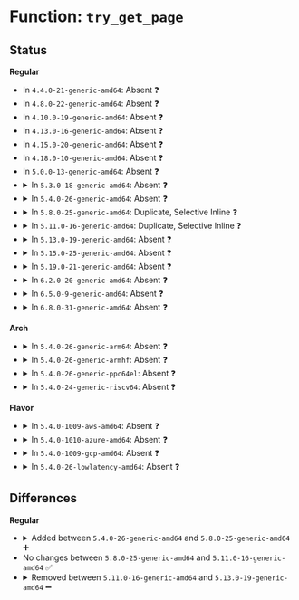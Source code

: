 # Function: <code>try_get_page</code>

## Status
<b>Regular</b>
<ul>
<li>
In <code>4.4.0-21-generic-amd64</code>: Absent ❓
</li>
<li>
In <code>4.8.0-22-generic-amd64</code>: Absent ❓
</li>
<li>
In <code>4.10.0-19-generic-amd64</code>: Absent ❓
</li>
<li>
In <code>4.13.0-16-generic-amd64</code>: Absent ❓
</li>
<li>
In <code>4.15.0-20-generic-amd64</code>: Absent ❓
</li>
<li>
In <code>4.18.0-10-generic-amd64</code>: Absent ❓
</li>
<li>
In <code>5.0.0-13-generic-amd64</code>: Absent ❓
</li>
<li>
<details>
<summary>In <code>5.3.0-18-generic-amd64</code>: Absent ❓</summary>

```json
{
  "name": "try_get_page",
  "collision_type": "Static Duplication",
  "inline_type": "Full",
  "funcs": [
    {
      "addr": 18446744071581256990,
      "name": "try_get_page",
      "external": false,
      "loc": "include/linux/mm.h:1014",
      "file": "mm/gup.c",
      "inline": "declared, inlined",
      "caller_inline": [
        "mm/gup.c:__get_user_pages",
        "mm/gup.c:follow_page_pte"
      ],
      "caller_func": []
    },
    {
      "addr": 18446744071581815832,
      "name": "try_get_page",
      "external": false,
      "loc": "include/linux/mm.h:1014",
      "file": "fs/pipe.c",
      "inline": "declared, inlined",
      "caller_inline": [
        "fs/pipe.c:generic_pipe_buf_get"
      ],
      "caller_func": []
    }
  ],
  "symbols": []
}
```
</details>
</li>
<li>
<details>
<summary>In <code>5.4.0-26-generic-amd64</code>: Absent ❓</summary>

```json
{
  "name": "try_get_page",
  "collision_type": "Static Duplication",
  "inline_type": "Full",
  "funcs": [
    {
      "addr": 18446744071581315662,
      "name": "try_get_page",
      "external": false,
      "loc": "include/linux/mm.h:1027",
      "file": "mm/gup.c",
      "inline": "declared, inlined",
      "caller_inline": [
        "mm/gup.c:__get_user_pages",
        "mm/gup.c:follow_page_pte"
      ],
      "caller_func": []
    },
    {
      "addr": 18446744071581888392,
      "name": "try_get_page",
      "external": false,
      "loc": "include/linux/mm.h:1027",
      "file": "fs/pipe.c",
      "inline": "declared, inlined",
      "caller_inline": [
        "fs/pipe.c:generic_pipe_buf_get"
      ],
      "caller_func": []
    }
  ],
  "symbols": []
}
```
</details>
</li>
<li>
<details>
<summary>In <code>5.8.0-25-generic-amd64</code>: Duplicate, Selective Inline ❓</summary>

```c
bool try_get_page(struct page * page)
```

```json
{
  "name": "try_get_page",
  "collision_type": "Static Duplication",
  "inline_type": "Selective",
  "funcs": [
    {
      "addr": 18446744071581496928,
      "name": "try_get_page",
      "external": false,
      "loc": "include/linux/mm.h:1143",
      "file": "mm/gup.c",
      "inline": "declared, inlined",
      "caller_inline": [],
      "caller_func": []
    },
    {
      "addr": 18446744071582115832,
      "name": "try_get_page",
      "external": false,
      "loc": "include/linux/mm.h:1143",
      "file": "fs/pipe.c",
      "inline": "declared, inlined",
      "caller_inline": [
        "fs/pipe.c:generic_pipe_buf_get"
      ],
      "caller_func": []
    }
  ],
  "symbols": [
    {
      "addr": 18446744071581496928,
      "name": "try_get_page",
      "section": ".text",
      "bind": "STB_LOCAL",
      "size": 36
    }
  ]
}
```
</details>
</li>
<li>
<details>
<summary>In <code>5.11.0-16-generic-amd64</code>: Duplicate, Selective Inline ❓</summary>

```c
bool try_get_page(struct page * page)
```

```json
{
  "name": "try_get_page",
  "collision_type": "Static Duplication",
  "inline_type": "Selective",
  "funcs": [
    {
      "addr": 18446744071581537440,
      "name": "try_get_page",
      "external": false,
      "loc": "include/linux/mm.h:1185",
      "file": "mm/gup.c",
      "inline": "declared, inlined",
      "caller_inline": [],
      "caller_func": []
    },
    {
      "addr": 18446744071582162264,
      "name": "try_get_page",
      "external": false,
      "loc": "include/linux/mm.h:1185",
      "file": "fs/pipe.c",
      "inline": "declared, inlined",
      "caller_inline": [
        "fs/pipe.c:generic_pipe_buf_get"
      ],
      "caller_func": []
    }
  ],
  "symbols": [
    {
      "addr": 18446744071581537440,
      "name": "try_get_page",
      "section": ".text",
      "bind": "STB_LOCAL",
      "size": 36
    }
  ]
}
```
</details>
</li>
<li>
<details>
<summary>In <code>5.13.0-19-generic-amd64</code>: Absent ❓</summary>

```json
{
  "name": "try_get_page",
  "collision_type": "Static Duplication",
  "inline_type": "Full",
  "funcs": [
    {
      "addr": 18446744071581563628,
      "name": "try_get_page",
      "external": false,
      "loc": "include/linux/mm.h:1218",
      "file": "mm/gup.c",
      "inline": "declared, inlined",
      "caller_inline": [],
      "caller_func": []
    },
    {
      "addr": 18446744071582186776,
      "name": "try_get_page",
      "external": false,
      "loc": "include/linux/mm.h:1218",
      "file": "fs/pipe.c",
      "inline": "declared, inlined",
      "caller_inline": [
        "fs/pipe.c:generic_pipe_buf_get"
      ],
      "caller_func": []
    }
  ],
  "symbols": []
}
```
</details>
</li>
<li>
<details>
<summary>In <code>5.15.0-25-generic-amd64</code>: Absent ❓</summary>

```json
{
  "name": "try_get_page",
  "collision_type": "Static Duplication",
  "inline_type": "Full",
  "funcs": [
    {
      "addr": 18446744071581828396,
      "name": "try_get_page",
      "external": false,
      "loc": "include/linux/mm.h:1222",
      "file": "mm/gup.c",
      "inline": "declared, inlined",
      "caller_inline": [],
      "caller_func": []
    },
    {
      "addr": 18446744071582504152,
      "name": "try_get_page",
      "external": false,
      "loc": "include/linux/mm.h:1222",
      "file": "fs/pipe.c",
      "inline": "declared, inlined",
      "caller_inline": [
        "fs/pipe.c:generic_pipe_buf_get"
      ],
      "caller_func": []
    }
  ],
  "symbols": []
}
```
</details>
</li>
<li>
<details>
<summary>In <code>5.19.0-21-generic-amd64</code>: Absent ❓</summary>

```json
{
  "name": "try_get_page",
  "collision_type": "Unique Static",
  "inline_type": "Full",
  "funcs": [
    {
      "addr": 18446744071583031976,
      "name": "try_get_page",
      "external": false,
      "loc": "include/linux/mm.h:1179",
      "file": "fs/pipe.c",
      "inline": "declared, inlined",
      "caller_inline": [
        "fs/pipe.c:generic_pipe_buf_get"
      ],
      "caller_func": []
    }
  ],
  "symbols": []
}
```
</details>
</li>
<li>
<details>
<summary>In <code>6.2.0-20-generic-amd64</code>: Absent ❓</summary>

```json
{
  "name": "try_get_page",
  "collision_type": "Unique Static",
  "inline_type": "Full",
  "funcs": [
    {
      "addr": 18446744071583596296,
      "name": "try_get_page",
      "external": false,
      "loc": "include/linux/mm.h:1231",
      "file": "fs/pipe.c",
      "inline": "declared, inlined",
      "caller_inline": [
        "fs/pipe.c:generic_pipe_buf_get"
      ],
      "caller_func": []
    }
  ],
  "symbols": []
}
```
</details>
</li>
<li>
<details>
<summary>In <code>6.5.0-9-generic-amd64</code>: Absent ❓</summary>

```json
{
  "name": "try_get_page",
  "collision_type": "Unique Static",
  "inline_type": "Full",
  "funcs": [
    {
      "addr": 18446744071583813096,
      "name": "try_get_page",
      "external": false,
      "loc": "include/linux/mm.h:1415",
      "file": "fs/pipe.c",
      "inline": "declared, inlined",
      "caller_inline": [
        "fs/pipe.c:generic_pipe_buf_get"
      ],
      "caller_func": []
    }
  ],
  "symbols": []
}
```
</details>
</li>
<li>
<details>
<summary>In <code>6.8.0-31-generic-amd64</code>: Absent ❓</summary>

```json
{
  "name": "try_get_page",
  "collision_type": "Unique Static",
  "inline_type": "Full",
  "funcs": [
    {
      "addr": 18446744071584019096,
      "name": "try_get_page",
      "external": false,
      "loc": "include/linux/mm.h:1469",
      "file": "fs/pipe.c",
      "inline": "declared, inlined",
      "caller_inline": [
        "fs/pipe.c:generic_pipe_buf_get"
      ],
      "caller_func": []
    }
  ],
  "symbols": []
}
```
</details>
</li>
</ul>
<b>Arch</b>
<ul>
<li>
<details>
<summary>In <code>5.4.0-26-generic-arm64</code>: Absent ❓</summary>

```json
{
  "name": "try_get_page",
  "collision_type": "Static Duplication",
  "inline_type": "Full",
  "funcs": [
    {
      "addr": 18446603336492720384,
      "name": "try_get_page",
      "external": false,
      "loc": "include/linux/mm.h:1027",
      "file": "mm/gup.c",
      "inline": "declared, inlined",
      "caller_inline": [
        "mm/gup.c:follow_pmd_mask",
        "mm/gup.c:follow_page_pte"
      ],
      "caller_func": []
    },
    {
      "addr": 18446603336493366564,
      "name": "try_get_page",
      "external": false,
      "loc": "include/linux/mm.h:1027",
      "file": "fs/pipe.c",
      "inline": "declared, inlined",
      "caller_inline": [
        "fs/pipe.c:generic_pipe_buf_get"
      ],
      "caller_func": []
    }
  ],
  "symbols": []
}
```
</details>
</li>
<li>
<details>
<summary>In <code>5.4.0-26-generic-armhf</code>: Absent ❓</summary>

```json
{
  "name": "try_get_page",
  "collision_type": "Static Duplication",
  "inline_type": "Full",
  "funcs": [
    {
      "addr": 3226552928,
      "name": "try_get_page",
      "external": false,
      "loc": "include/linux/mm.h:1027",
      "file": "mm/gup.c",
      "inline": "declared, inlined",
      "caller_inline": [
        "mm/gup.c:__get_user_pages"
      ],
      "caller_func": []
    },
    {
      "addr": 3226953380,
      "name": "try_get_page",
      "external": false,
      "loc": "include/linux/mm.h:1027",
      "file": "fs/pipe.c",
      "inline": "declared, inlined",
      "caller_inline": [
        "fs/pipe.c:generic_pipe_buf_get"
      ],
      "caller_func": []
    }
  ],
  "symbols": []
}
```
</details>
</li>
<li>
<details>
<summary>In <code>5.4.0-26-generic-ppc64el</code>: Absent ❓</summary>

```json
{
  "name": "try_get_page",
  "collision_type": "Static Duplication",
  "inline_type": "Full",
  "funcs": [
    {
      "addr": 13835058055286063256,
      "name": "try_get_page",
      "external": false,
      "loc": "include/linux/mm.h:1027",
      "file": "mm/gup.c",
      "inline": "declared, inlined",
      "caller_inline": [
        "mm/gup.c:follow_pmd_mask",
        "mm/gup.c:follow_page_pte"
      ],
      "caller_func": []
    },
    {
      "addr": 13835058055286911724,
      "name": "try_get_page",
      "external": false,
      "loc": "include/linux/mm.h:1027",
      "file": "fs/pipe.c",
      "inline": "declared, inlined",
      "caller_inline": [
        "fs/pipe.c:generic_pipe_buf_get"
      ],
      "caller_func": []
    }
  ],
  "symbols": []
}
```
</details>
</li>
<li>
<details>
<summary>In <code>5.4.0-24-generic-riscv64</code>: Absent ❓</summary>

```json
{
  "name": "try_get_page",
  "collision_type": "Static Duplication",
  "inline_type": "Full",
  "funcs": [
    {
      "addr": 18446743936272713862,
      "name": "try_get_page",
      "external": false,
      "loc": "include/linux/mm.h:1027",
      "file": "mm/gup.c",
      "inline": "declared, inlined",
      "caller_inline": [],
      "caller_func": []
    },
    {
      "addr": 18446743936273085810,
      "name": "try_get_page",
      "external": false,
      "loc": "include/linux/mm.h:1027",
      "file": "fs/pipe.c",
      "inline": "declared, inlined",
      "caller_inline": [
        "fs/pipe.c:generic_pipe_buf_get"
      ],
      "caller_func": []
    }
  ],
  "symbols": []
}
```
</details>
</li>
</ul>
<b>Flavor</b>
<ul>
<li>
<details>
<summary>In <code>5.4.0-1009-aws-amd64</code>: Absent ❓</summary>

```json
{
  "name": "try_get_page",
  "collision_type": "Static Duplication",
  "inline_type": "Full",
  "funcs": [
    {
      "addr": 18446744071581284510,
      "name": "try_get_page",
      "external": false,
      "loc": "include/linux/mm.h:1027",
      "file": "mm/gup.c",
      "inline": "declared, inlined",
      "caller_inline": [
        "mm/gup.c:__get_user_pages",
        "mm/gup.c:follow_page_pte"
      ],
      "caller_func": []
    },
    {
      "addr": 18446744071581857128,
      "name": "try_get_page",
      "external": false,
      "loc": "include/linux/mm.h:1027",
      "file": "fs/pipe.c",
      "inline": "declared, inlined",
      "caller_inline": [
        "fs/pipe.c:generic_pipe_buf_get"
      ],
      "caller_func": []
    }
  ],
  "symbols": []
}
```
</details>
</li>
<li>
<details>
<summary>In <code>5.4.0-1010-azure-amd64</code>: Absent ❓</summary>

```json
{
  "name": "try_get_page",
  "collision_type": "Static Duplication",
  "inline_type": "Full",
  "funcs": [
    {
      "addr": 18446744071581230373,
      "name": "try_get_page",
      "external": false,
      "loc": "include/linux/mm.h:1027",
      "file": "mm/gup.c",
      "inline": "declared, inlined",
      "caller_inline": [
        "mm/gup.c:__get_user_pages",
        "mm/gup.c:follow_pmd_mask",
        "mm/gup.c:follow_page_pte"
      ],
      "caller_func": []
    },
    {
      "addr": 18446744071581794728,
      "name": "try_get_page",
      "external": false,
      "loc": "include/linux/mm.h:1027",
      "file": "fs/pipe.c",
      "inline": "declared, inlined",
      "caller_inline": [
        "fs/pipe.c:generic_pipe_buf_get"
      ],
      "caller_func": []
    }
  ],
  "symbols": []
}
```
</details>
</li>
<li>
<details>
<summary>In <code>5.4.0-1009-gcp-amd64</code>: Absent ❓</summary>

```json
{
  "name": "try_get_page",
  "collision_type": "Static Duplication",
  "inline_type": "Full",
  "funcs": [
    {
      "addr": 18446744071581275710,
      "name": "try_get_page",
      "external": false,
      "loc": "include/linux/mm.h:1027",
      "file": "mm/gup.c",
      "inline": "declared, inlined",
      "caller_inline": [
        "mm/gup.c:__get_user_pages",
        "mm/gup.c:follow_page_pte"
      ],
      "caller_func": []
    },
    {
      "addr": 18446744071581848440,
      "name": "try_get_page",
      "external": false,
      "loc": "include/linux/mm.h:1027",
      "file": "fs/pipe.c",
      "inline": "declared, inlined",
      "caller_inline": [
        "fs/pipe.c:generic_pipe_buf_get"
      ],
      "caller_func": []
    }
  ],
  "symbols": []
}
```
</details>
</li>
<li>
<details>
<summary>In <code>5.4.0-26-lowlatency-amd64</code>: Absent ❓</summary>

```json
{
  "name": "try_get_page",
  "collision_type": "Static Duplication",
  "inline_type": "Full",
  "funcs": [
    {
      "addr": 18446744071581339607,
      "name": "try_get_page",
      "external": false,
      "loc": "include/linux/mm.h:1027",
      "file": "mm/gup.c",
      "inline": "declared, inlined",
      "caller_inline": [
        "mm/gup.c:__get_user_pages",
        "mm/gup.c:follow_page_pte"
      ],
      "caller_func": []
    },
    {
      "addr": 18446744071581917960,
      "name": "try_get_page",
      "external": false,
      "loc": "include/linux/mm.h:1027",
      "file": "fs/pipe.c",
      "inline": "declared, inlined",
      "caller_inline": [
        "fs/pipe.c:generic_pipe_buf_get"
      ],
      "caller_func": []
    }
  ],
  "symbols": []
}
```
</details>
</li>
</ul>

## Differences
<b>Regular</b>
<ul>
<li>
<details>
<summary>Added between <code>5.4.0-26-generic-amd64</code> and <code>5.8.0-25-generic-amd64</code> ➕</summary>

```c
bool try_get_page(struct page * page)
```
</details>
</li>
<li>
No changes between <code>5.8.0-25-generic-amd64</code> and <code>5.11.0-16-generic-amd64</code> ✅
</li>
<li>
<details>
<summary>Removed between <code>5.11.0-16-generic-amd64</code> and <code>5.13.0-19-generic-amd64</code> ➖</summary>

```c
bool try_get_page(struct page * page)
```
</details>
</li>
</ul>
